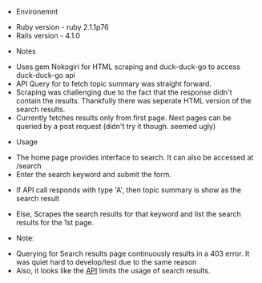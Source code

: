 
* Environemnt
 - Ruby version - ruby 2.1.1p76
 - Rails version - 4.1.0

* Notes
 - Uses gem Nokogiri for HTML scraping and duck-duck-go to access duck-duck-go api
 - API Query for to fetch topic summary was straight forward. 
 - Scraping was challenging due to the fact that the response didn't contain the results. Thankfully there was seperate HTML version of the search results.
 - Currently fetches results only from first page. Next pages can be queried by a post request (didn't try it though. seemed ugly)

* Usage
 - The home page provides interface to search. It can also be accessed at /search
 - Enter the search keyword and submit the form. 
  * If API call responds with type 'A', then topic summary is show as the search result
  * Else, Scrapes the search results for that keyword and list the search results for the 1st page.

* Note: 
 - Querying for Search results page continuously results in a 403 error. It was quiet hard to develop/test due to the same reason
 - Also, it looks like the [API](https://api.duckduckgo.com/api) limits the usage of search results.
